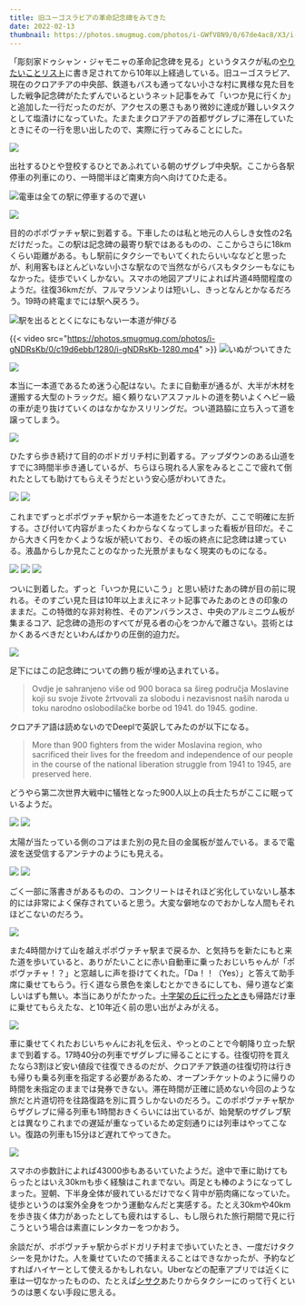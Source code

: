 ```yaml
---
title: 旧ユーゴスラビアの革命記念碑をみてきた
date: 2022-02-13
thumbnail: https://photos.smugmug.com/photos/i-GWfV8N9/0/67de4ac8/X3/i-GWfV8N9-X3.jpg
---
```


「彫刻家ドゥシャン・ジャモニャの革命記念碑を見る」というタスクが私の[やりたいことリスト](https://gist.github.com/xarsh/05982d9d1d4f00f11ec3)に書き足されてから10年以上経過している。旧ユーゴスラビア、現在のクロアチアの中央部、鉄道もバスも通ってない小さな村に異様な見た目をした戦争記念碑がたたずんでいるというネット記事をみて「いつか見に行くか」と追加した一行だったのだが、アクセスの悪さもあり微妙に達成が難しいタスクとして塩漬けになっていた。たまたまクロアチアの首都ザグレブに滞在していたときにその一行を思い出したので、実際に行ってみることにした。

![](https://photos.smugmug.com/photos/i-QpCG7D3/0/a6d0c22b/X3/i-QpCG7D3-X3.jpg)

出社するひとや登校するひとであふれている朝のザグレブ中央駅。ここから各駅停車の列車にのり、一時間半ほど南東方向へ向けてひた走る。

![電車は全ての駅に停車するので遅い](https://photos.smugmug.com/photos/i-B2Px57f/0/1872c3ec/X3/i-B2Px57f-X3.jpg)

![](https://photos.smugmug.com/photos/i-h3QBsL2/0/39ea3b8f/X3/i-h3QBsL2-X3.jpg)

目的のポポヴァチャ駅に到着する。下車したのは私と地元の人らしき女性の2名だけだった。この駅は記念碑の最寄り駅ではあるものの、ここからさらに18kmくらい距離がある。もし駅前にタクシーでもいてくれたらいいななどと思ったが、利用客もほとんどいない小さな駅なので当然ながらバスもタクシーもなにもなかった。徒歩でいくしかない。スマホの地図アプリによれば片道4時間程度のようだ。往復36kmだが、フルマラソンよりは短いし、きっとなんとかなるだろう。19時の終電までには駅へ戻ろう。

![駅を出るととくになにもない一本道が伸びる](https://photos.smugmug.com/photos/i-pg7fDN3/0/63a54f62/X3/i-pg7fDN3-X3.jpg)

{{< video src="https://photos.smugmug.com/photos/i-gNDRsKb/0/c19d6ebb/1280/i-gNDRsKb-1280.mp4" >}}
![いぬがついてきた](https://photos.smugmug.com/photos/i-ZP8JhCQ/0/b031f2ac/X3/i-ZP8JhCQ-X3.jpg)

![](https://photos.smugmug.com/photos/i-htFP7CV/0/b8658e9f/X3/i-htFP7CV-X3.jpg)

本当に一本道であるため迷う心配はない。たまに自動車が通るが、大半が木材を運搬する大型のトラックだ。細く頼りないアスファルトの道を勢いよくヘビー級の車が走り抜けていくのはなかなかスリリングだ。つい道路脇に立ち入って道を譲ってしまう。

![](https://photos.smugmug.com/photos/i-2gNX5R8/0/1a425d0e/X3/i-2gNX5R8-X3.jpg)

ひたすら歩き続けて目的のポドガリチ村に到着する。アップダウンのある山道をすでに3時間半歩き通しているが、ちらほら現れる人家をみるとここで疲れて倒れたとしても助けてもらえそうだという安心感がわいてきた。

![](https://photos.smugmug.com/photos/i-Mm3hK79/0/2573fd9e/X3/i-Mm3hK79-X3.jpg)
![](https://photos.smugmug.com/photos/i-j5dCHQ5/0/b061c465/X3/i-j5dCHQ5-X3.jpg)

これまでずっとポポヴァチャ駅から一本道をたどってきたが、ここで明確に左折する。さび付いて内容がまったくわからなくなってしまった看板が目印だ。そこから大きく円をかくような坂が続いており、その坂の終点に記念碑は建っている。液晶からしか見たことのなかった光景がまもなく現実のものになる。

![](https://photos.smugmug.com/photos/i-6WndDdP/0/23954329/X3/i-6WndDdP-X3.jpg)
![](https://photos.smugmug.com/photos/i-CT99Z7W/0/980f3b96/X3/i-CT99Z7W-X3.jpg)
![](https://photos.smugmug.com/photos/i-Ph9QKpX/0/01c1ec09/X3/i-Ph9QKpX-X3.jpg)

ついに到着した。ずっと「いつか見にいこう」と思い続けたあの碑が目の前に現れる。そのすごい見た目は10年以上まえにネット記事でみたあのときの印象のままだ。この特徴的な非対称性、そのアンバランスさ、中央のアルミニウム板が集まるコア、記念碑の造形のすべてが見る者の心をつかんで離さない。芸術とはかくあるべきだといわんばかりの圧倒的迫力だ。

![](https://photos.smugmug.com/photos/i-2KSb5fv/0/f215f21c/X3/i-2KSb5fv-X3.jpg)

足下にはこの記念碑についての飾り板が埋め込まれている。

> Ovdje je sahranjeno više od 900 boraca sa šireg područja Moslavine koji su svoje živote žrtvovali za slobodu i nezavisnost naših naroda u toku narodno oslobodilačke borbe od 1941. do 1945. godine.

クロアチア語は読めないのでDeeplで英訳してみたのが以下になる。

> More than 900 fighters from the wider Moslavina region, who sacrificed their lives for the freedom and independence of our people in the course of the national liberation struggle from 1941 to 1945, are preserved here.

どうやら第二次世界大戦中に犠牲となった900人以上の兵士たちがここに眠っているようだ。

![](https://photos.smugmug.com/photos/i-TbP4kdV/0/08363f09/X3/i-TbP4kdV-X3.jpg)
![](https://photos.smugmug.com/photos/i-t2RjQZL/0/0776e2ad/X3/i-t2RjQZL-X3.jpg)

太陽が当たっている側のコアはまた別の見た目の金属板が並んでいる。まるで電波を送受信するアンテナのようにも見える。

![](https://photos.smugmug.com/photos/i-jVh7JcK/0/d1b40f93/X3/i-jVh7JcK-X3.jpg)
![](https://photos.smugmug.com/photos/i-jNKNZ58/0/38468cbe/X3/i-jNKNZ58-X3.jpg)

ごく一部に落書きがあるものの、コンクリートはそれほど劣化していないし基本的には非常によく保存されていると思う。大変な僻地なのでおかしな人間もそれほどこないのだろう。

![](https://photos.smugmug.com/photos/i-kDDzwxz/0/baf0ca03/X3/i-kDDzwxz-X3.jpg)

また4時間かけて山を越えポポヴァチャ駅まで戻るか、と気持ちを新たにもと来た道を歩いていると、ありがたいことに赤い自動車に乗ったおじいちゃんが「ポポヴァチャ！？」と窓越しに声を掛けてくれた。「Da！！（Yes）」と答えて助手席に乗せてもらう。行く道なら景色を楽しむとかできるにしても、帰り道など楽しいはずも無い。本当にありがたかった。[十字架の丘に行ったとき](/post/77628228263/)も帰路だけ車に乗せてもらえたな、と10年近く前の思い出がよみがえる。

![](https://photos.smugmug.com/photos/i-p8qz3Bt/0/0868cecc/X3/i-p8qz3Bt-X3.jpg)

車に乗せてくれたおじいちゃんにお礼を伝え、やっとのことで今朝降り立った駅まで到着する。17時40分の列車でザグレブに帰ることにする。往復切符を買えたなら3割ほど安い値段で往復できるのだが、クロアチア鉄道の往復切符は行きも帰りも乗る列車を指定する必要があるため、オープンチケットのように帰りの時間を未指定のままでは発券できない。滞在時間が正確に読めない今回のような旅だと片道切符を往路復路を別に買うしかないのだろう。このポポヴァチャ駅からザグレブに帰る列車も1時間おきくらいには出ているが、始発駅のザグレブ駅とは異なりこれまでの遅延が重なっているため定刻通りには列車はやってこない。復路の列車も15分ほど遅れてやってきた。

![](https://photos.smugmug.com/photos/i-QXds48F/0/1b12d3e7/X3/i-QXds48F-X3.png)

スマホの歩数計によれば43000歩もあるいていたようだ。途中で車に助けてもらったとはいえ30kmも歩く経験はこれまでない。両足とも棒のようになってしまった。翌朝、下半身全体が疲れているだけでなく背中が筋肉痛になっていた。徒歩というのは案外全身をつかう運動なんだと実感する。たとえ30kmや40kmを歩き抜く体力があったとしても疲れはするし、もし限られた旅行期間で見に行こうという場合は素直にレンタカーをつかおう。

余談だが、ポポヴァチャ駅からポドガリチ村まで歩いていたとき、一度だけタクシーを見かけた。人を乗せていたので捕まえることはできなかったが、予約などすればハイヤーとして使えるかもしれない。Uberなどの配車アプリでは近くに車は一切なかったものの、たとえば[シサク](https://ja.wikipedia.org/wiki/%E3%82%B7%E3%82%B5%E3%82%AF)あたりからタクシーにのって行くというのは悪くない手段に思える。
